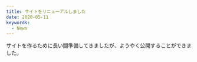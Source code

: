```yaml
---
title: サイトをリニューアルしました
date: 2020-05-11
keywords:
  - News
---
```


サイトを作るために長い間準備してきましたが、ようやく公開することができました。

<!-- end -->
